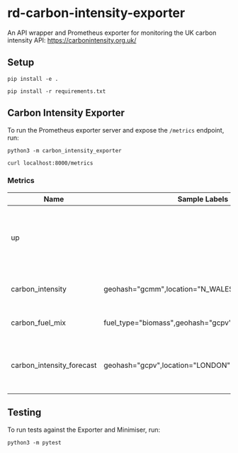 # rd-carbon-intensity-exporter
An API wrapper and Prometheus exporter for monitoring the UK carbon intensity API: https://carbonintensity.org.uk/

## Setup
`pip install -e .`

`pip install -r requirements.txt`

## Carbon Intensity Exporter

To run the Prometheus exporter server and expose the `/metrics` endpoint, run:

`python3 -m carbon_intensity_exporter`

```
curl localhost:8000/metrics
```

### Metrics

Name     | Sample Labels | Sample Value | Description
---------|---------------|--------------|------------
up |  | 1 or 0 (bool) | Boolean set to true if metrics successfully scraped from carbon intensity API
carbon_intensity | geohash="gcmm",location="N_WALES" | 203.0 gCO2/kWh(float)| Carbon intensity of location in gCO2/kWh
carbon_fuel_mix | fuel_type="biomass",geohash="gcpv",location="LONDON" | 61.3 %(float)| Fuel mix percentage of location
carbon_intensity_forecast | geohash="gcpv",location="LONDON",time="+00:30" | 203.0 gCO2/kWh(float) | Forecast of carbon intensity of location in 30min intervals

## Testing

To run tests against the Exporter and Minimiser, run:

`python3 -m pytest`
